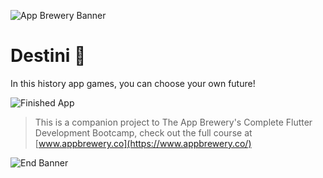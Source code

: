 ![App Brewery Banner](https://github.com/londonappbrewery/Images/blob/master/AppBreweryBanner.png)


# Destini 🤔

In this history app games, you can choose your own future!

![Finished App](https://github.com/londonappbrewery/Images/blob/master/Destini.gif)


>This is a companion project to The App Brewery's Complete Flutter Development Bootcamp, check out the full course at [www.appbrewery.co](https://www.appbrewery.co/)

![End Banner](https://github.com/londonappbrewery/Images/blob/master/readme-end-banner.png)
